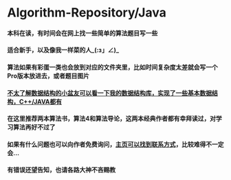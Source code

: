 # Algorithm-Repository/Java
#### 本科在读，有时间会在网上找一些简单的算法题目写一些
#### 适合新手，以及像我一样菜的人_(:з」∠)_
#### 算法如果有彩蛋一类也会放到对应的文件夹里，比如时间复杂度太差就会写一个Pro版本放进去，或者题目图片
#### [不太了解数据结构的小盆友可以看一下我的数据结构库，实现了一些基本数据结构，C++/JAVA都有](https://github.com/H-Always/DataStructure-Repository.git)
#### 在这里推荐两本算法书，算法4和算法导论，这两本经典作者都有幸拜读过，对学习算法再好不过了
#### 如果有什么问题也可以向作者免费询问，[主页可以找到联系方式](https://github.com/H-Always)，比较难得不一定会...
#### 有错误还望告知，也请各路大神不吝赐教
